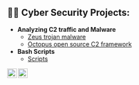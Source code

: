 

<h2>👨‍💻 Cyber Security Projects:</h2>

- <b> Analyzing C2 traffic and Malware </b>
  - [Zeus trojan malware](https://github.com/Hacosta21/Threat-Hunting-with-Zeek-and-RITA)
  - [Octopus open source C2 framework](https://github.com/Hacosta21/Threat-Hunting-with-Zeek-and-RITA)
- <b>Bash Scripts</b>
  - [Scripts](https://github.com/Hacosta21)

 
[<img align="left" alt="Hacosta21 | Twitter" width="22px" src="https://cdn.jsdelivr.net/npm/simple-icons@v3/icons/twitter.svg" />][twitter]
[<img align="left" alt="Hacosta21 | LinkedIn" width="22px" src="https://cdn.jsdelivr.net/npm/simple-icons@v3/icons/linkedin.svg" />][linkedin]


[twitter]: https://twitter.com/Humbert_0041
[linkedin]: https://www.linkedin.com/in/humbertoacosta

